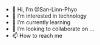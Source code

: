 - 👋 Hi, I’m @San-Linn-Phyo
- 👀 I’m interested in technology
- 🌱 I’m currently learning 
- 💞️ I’m looking to collaborate on ...
- 📫 How to reach me 
